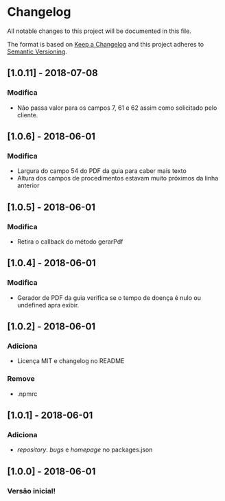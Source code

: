 # Changelog
All notable changes to this project will be documented in this file.

The format is based on [Keep a Changelog](http://keepachangelog.com/en/1.0.0/)
and this project adheres to [Semantic Versioning](http://semver.org/spec/v2.0.0.html).

## [1.0.11] - 2018-07-08
### Modifica
- Não passa valor para os campos 7, 61 e 62 assim como solicitado pelo cliente.

## [1.0.6] - 2018-06-01
### Modifica
- Largura do campo 54 do PDF da guia para caber mais texto
- Altura dos campos de procedimentos estavam muito próximos da linha anterior

## [1.0.5] - 2018-06-01
### Modifica
- Retira o callback do método gerarPdf

## [1.0.4] - 2018-06-01
### Modifica
- Gerador de PDF da guia verifica se o tempo de doença é nulo ou undefined apra exibir.

## [1.0.2] - 2018-06-01
### Adiciona
- Licença MIT e changelog no README
### Remove
- .npmrc

## [1.0.1] - 2018-06-01
### Adiciona
- *repository*. *bugs* e *homepage* no packages.json

## [1.0.0] - 2018-06-01
### Versão inicial!

